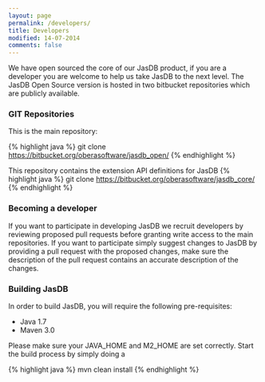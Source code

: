 ```yaml
---
layout: page
permalink: /developers/
title: Developers
modified: 14-07-2014
comments: false
---
```

We have open sourced the core of our JasDB product, if you are a developer you are welcome to help us take JasDB to the next level. The JasDB Open Source version is hosted in two bitbucket repositories which are publicly available.

### GIT Repositories
This is the main repository:

{% highlight java %}
git clone https://bitbucket.org/oberasoftware/jasdb_open/
{% endhighlight %}

This repository contains the extension API definitions for JasDB
{% highlight java %}
git clone https://bitbucket.org/oberasoftware/jasdb_core/
{% endhighlight %}

### Becoming a developer
If you want to participate in developing JasDB we recruit developers by reviewing proposed pull requests before granting write access to the main repositories. If you want to participate simply suggest changes to JasDB by providing a pull request with the proposed changes, make sure the description of the pull request contains an accurate description of the changes.

### Building JasDB
In order to build JasDB, you will require the following pre-requisites:

* Java 1.7
* Maven 3.0

Please make sure your JAVA_HOME and M2_HOME are set correctly. Start the build process by simply doing a

{% highlight java %}
  mvn clean install
{% endhighlight %}
